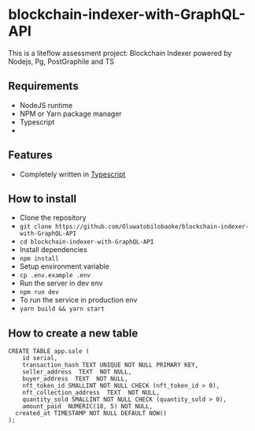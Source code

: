 # blockchain-indexer-with-GraphQL-API

This is a liteflow assessment project: Blockchain Indexer  powered by Nodejs, Pg, PostGraphile and TS

## Requirements
- NodeJS runtime
- NPM or Yarn package manager
- Typescript
- 

## Features
- Completely written in [Typescript](https://typescriptlang.org/)

## How to install
- Clone the repository
- `git clone https://github.com/Oluwatobilobaoke/blockchain-indexer-with-GraphQL-API`
- `cd blockchain-indexer-with-GraphQL-API`
- Install dependencies
- `npm install`
- Setup environment variable
- `cp .env.example .env`
- Run the server in dev env
- `npm run dev`
- To run the service in production env
- `yarn build && yarn start`



## How to create a new table

```
CREATE TABLE app.sale (
	id serial,
	transaction_hash TEXT UNIQUE NOT NULL PRIMARY KEY,
	seller_address  TEXT  NOT NULL,
	buyer_address  TEXT  NOT NULL,
	nft_token_id SMALLINT NOT NULL CHECK (nft_token_id > 0),
	nft_collection_address  TEXT  NOT NULL,
	quantity_sold SMALLINT NOT NULL CHECK (quantity_sold > 0),
	amount_paid  NUMERIC(18, 5) NOT NULL,
  created_at TIMESTAMP NOT NULL DEFAULT NOW()
);
```
